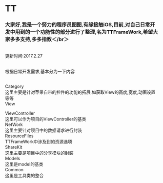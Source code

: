 # TT
### 大家好,我是一个努力的程序员图图,有缘接触iOS,目前,对自己日常开发中用到的一个功能性的部分进行了整理,名为TTFrameWork,希望大家多多支持,多多指教＜/br＞
<br>更新时间:2017.2.27</br>

<br>根据日常开发需求,基本分为一下内容</br>

<br>Category</br>
这里主要是针对苹果自带的控件的功能的拓展,如获取View的高度,宽度,动画设置等等</br>
View</br>

ViewController</br>
这里可以作为项目的ViewController的基类</br>
NetWork</br>
这里主要针对项目中的数据请求进行封装</br>
ResourceFiles</br>
TTFrameWork中涉及到的资源选项</br>
ShareKit</br>
这里主要是项目中的分享模块的封装</br>
Models</br>
这里是model的基类</br>
Common</br>
这里是工具类的整合</br>
